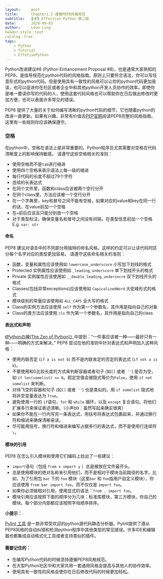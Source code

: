 ```yaml
---
layout:     post
title:      Chapter1.2-遵循PEP8风格规范
subtitle:   [译] Effective Python 第二版
date:       2020-09-03
author:     Leon Ling
header-style：text
catalog：true
tags:
    - Python
    - Tutorial
	- EffetivePython
---
```


Python改进建议#8 (Python Enhancement Proposal #8)，也是通常大家熟知的PEP8，是指导规范化python代码的风格指南。原则上只要符合语法，你可以写任意形式的python代码。但是使用具有一致性的风格可以让你的python代码更加易读，也可以促进你在社区或者企业中和其他python开发人员协作的效率。即使你是唯一要读你写的代码的人，使用这套代码风格也可以帮助你在日后做出修改时更加方便，也可以表面许多常见的错误。

PEP8 提供了大量的关于如何编写清晰的python代码的细节，它也随着python的改进一直更新。如果有兴趣，非常有价值去[PEP官网](https://www.python.org/dev/peps/pep-0008/)阅读PEP8完整的风格指南。这里有一些规则你应该确保遵守。

### 空格

在python中，空格在语法上是非常重要的。Python程序员尤其需要对空格在代码清晰度上的影响保持敏感。
请遵守这些空格相关的准则：

* 使用空格而不是`tab`进行缩进
* 使用四个空格来表示语法上每一级的缩进
* 每行代码的长度不超过79个字符
* 连续的长表达式
* 在同个文件里，函数和class应该被两个空行分开
* 在同个class里，方法应该被一个空行分开
* 在一个字典里，key和冒号之间不能有空格，如果对应的value和key在同一行的话，在value前加一个空格
* 在`=`前后应该且只能分别放一个空格
* 对于类型标注，确保变量名和冒号之间没有间隔，在类型信息前加一个空格    E.g. `var: str`

#### 命名

PEP8 建议对语言中的不同部分用独特的命名风格。这样的约定可以让读代码时区分每个名字对应的类型更加容易。
请遵守这些命名相关的准则：

* 函数，变量和属性应该使用如 `lowercase_underscore` 小写加下划线的格式
* Protected 实例属性应该使用如 `_leading_underscore` 单下划线开头的格式
* Private 实例属性应该使用如 `__double_leading_undersocre` 双下划线开头的格式
* Classes(包括异常exceptions)应该使用如 `CapicalizedWord` 大驼峰形式的格式
* 模块级别的常量应该使用如 `ALL_CAPS` 全大写的格式
* Class的实例方法应该使用 `self` 作为第一个参数名，其作用是指向自己的对象
* Class的类方法应该使用 `cls` 作为第一个参数名，其作用是指向自己的class

#### 表达式和声明

[《Pythonの禅(The Zen of Python)》](https://www.python.org/dev/peps/pep-0020/)中提到：“一件事应该被一种——最好只有一种——明确的方式来解决。” 
PEP8 尝试在他的准则中针对表达式和声明加入这种风格：

* 使用内联否定 (`if a is not b`) 而不是内联肯定的否定的表达式 (`if not a is b`)。
* 不要使用和0比较长度的方式来判断容器或者句子 (如`[]` 或者` ''`) 是否为空，如 `if len(somelist) == 0`。假定空值会被隐式等价为`False`，使用 `if not somelist` 来判断。
* 对待飞空的容器和句子 (如`[]` 或者` ''`) 也是类似的。用 `if somelist` 隐式地将非空变量表达为 `True`。
* 避免使用一行的 `if`语句，`for` 和 `while` 循环，以及 `except` 复合语句。将他们扩展多行来保证表述清晰。（小声bb：虽然写起来确实很爽）
* 如果你不能在一行内写完一条表达式，用括号将表达式包裹起来，并通过换行符和缩进来确保清晰易读。
* 尽可能用括号，换行符和缩进来编写占据多行的表达式，而不是使用行连续符 `\`。

#### 模块的引用

PEP8 在怎么引入模块和使用它们编码上给出了一些建议：

* `import`语句（包括 `from x import y` ）总是被放在文件最开头。
* 总是使用模块的绝对名称来引用他们，而不是相对于模块当前路径的名字。比如，为了引用包 `bar` 下的 `foo` 模块（这里`bar` 和 `foo`指用户自定义模块），你应该使用 `from bar import foo`，而不仅仅是  `import foo`。
* 如果你必须做相对引用，使用显式的语法：`from . import foo`。
* 模块引用应该按照下面的顺序分为几块：标准库模块，第三方模块，你自己的模块。每个部分内部都应该按照字母顺序排序。

**小提示：**

[Pylint 工具](https://www.pylint.org) 是一款非常受欢迎的python源代码静态分析器。Pylint提供了遵从PEP8风格的自动纠错和检测python程序中其他类型的常见错误。许多IDE和编辑器也都集成自动格式化工具或者支持类似的插件。

#### 需要记住的：

* 在编写Python代码的时候坚持遵循PEP8风格规范。
* 在大型Python社区中和大家共用一套通用风格会提高与其他人的协作效率。
* 使用具有一致性的风格会使你在日后修改代码的时候更加轻松。